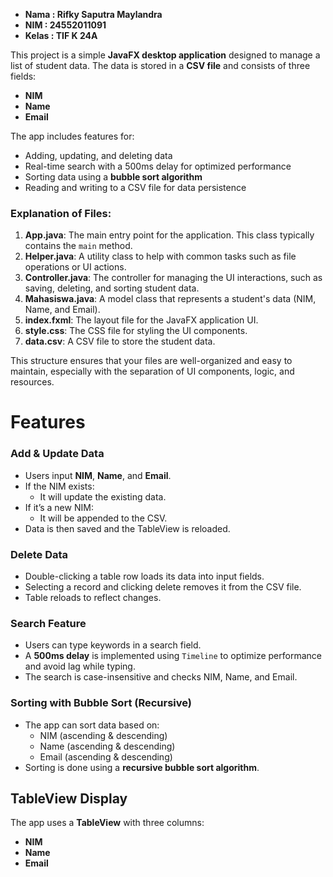 
- **Nama : Rifky Saputra Maylandra**
- **NIM : 24552011091**
- **Kelas : TIF K 24A**

This project is a simple **JavaFX desktop application** designed to manage a list of student data. The data is stored in a **CSV file** and consists of three fields:
-   **NIM** 
-   **Name**
-   **Email**
    

The app includes features for:
-   Adding, updating, and deleting data
-   Real-time search with a 500ms delay for optimized performance
-   Sorting data using a **bubble sort algorithm**
-   Reading and writing to a CSV file for data persistence


### Explanation of Files:

1. **App.java**: The main entry point for the application. This class typically contains the `main` method.
2. **Helper.java**: A utility class to help with common tasks such as file operations or UI actions.
3. **Controller.java**: The controller for managing the UI interactions, such as saving, deleting, and sorting student data.
4. **Mahasiswa.java**: A model class that represents a student's data (NIM, Name, and Email).
5. **index.fxml**: The layout file for the JavaFX application UI.
6. **style.css**: The CSS file for styling the UI components.
7. **data.csv**: A CSV file to store the student data.

This structure ensures that your files are well-organized and easy to maintain, especially with the separation of UI components, logic, and resources.



#  Features

### Add & Update Data
-   Users input **NIM**, **Name**, and **Email**.
-   If the NIM exists:
    -   It will update the existing data.
-   If it’s a new NIM:
    -   It will be appended to the CSV.
-   Data is then saved and the TableView is reloaded.
    

###  Delete Data
-   Double-clicking a table row loads its data into input fields.
-   Selecting a record and clicking delete removes it from the CSV file.
-   Table reloads to reflect changes.
    

### Search Feature
-   Users can type keywords in a search field.
-   A **500ms delay** is implemented using `Timeline` to optimize performance and avoid lag while typing.
-   The search is case-insensitive and checks NIM, Name, and Email.

###  Sorting with Bubble Sort (Recursive)
-   The app can sort data based on:
    -   NIM (ascending & descending)
    -   Name (ascending & descending)
    -   Email (ascending & descending)
-   Sorting is done using a **recursive bubble sort algorithm**.

## TableView Display

The app uses a **TableView** with three columns:
-   **NIM**
-   **Name**
-   **Email**
